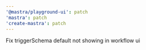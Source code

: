 ```yaml
---
'@mastra/playground-ui': patch
'mastra': patch
'create-mastra': patch
---
```


Fix triggerSchema default not showing in workflow ui
